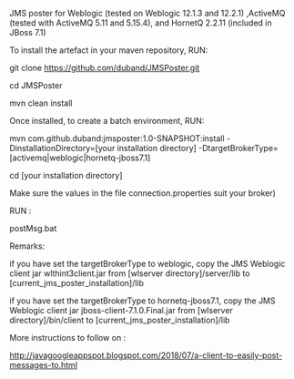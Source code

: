 JMS poster for Weblogic (tested on Weblogic 12.1.3 and 12.2.1) ,ActiveMQ (tested with ActiveMQ 5.11 and 5.15.4), and HornetQ 2.2.11 (included in JBoss 7.1)

To install the artefact in your maven repository, RUN:

git clone https://github.com/duband/JMSPoster.git

cd JMSPoster

mvn clean install


Once installed, to create a batch environment, RUN:


mvn com.github.duband:jmsposter:1.0-SNAPSHOT:install -DinstallationDirectory=[your installation directory] -DtargetBrokerType=[activemq|weblogic|hornetq-jboss7.1]

cd [your installation directory]


Make sure the values in the file connection.properties suit your broker)

RUN :

postMsg.bat


Remarks:

if you have set the targetBrokerType to weblogic, copy the JMS Weblogic client jar wlthint3client.jar from [wlserver directory]/server/lib to [current_jms_poster_installation]/lib

if you have set the targetBrokerType to hornetq-jboss7.1, copy the JMS Weblogic client jar jboss-client-7.1.0.Final.jar from [wlserver directory]/bin/client to [current_jms_poster_installation]/lib


More instructions to follow on :

http://javagoogleappspot.blogspot.com/2018/07/a-client-to-easily-post-messages-to.html
